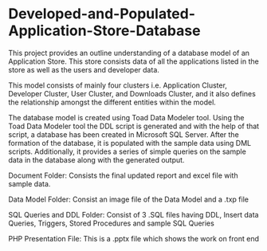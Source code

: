 # Developed-and-Populated-Application-Store-Database

This project provides an outline understanding of a database model of an Application Store. This store consists data of all the applications listed in the store as well as the users and developer data.

This model consists of mainly four clusters i.e. Application Cluster, Developer Cluster, User Cluster, and Downloads Cluster, and it also defines the relationship amongst the different entities within the model.

The database model is created using Toad Data Modeler tool.
Using the Toad Data Modeler tool the DDL script is generated and with the help of that script, a database has been created in Microsoft SQL Server. 
After the formation of the database, it is populated with the sample data using DML scripts. 
Additionally, it provides a series of simple queries on the sample data in the database along with the generated output. 
 
Document Folder:
Consists the final updated report and excel file with sample data.

Data Model Folder:
Consist an image file of the Data Model and a .txp file

SQL Queries and DDL Folder:
Consist of 3 .SQL files having DDL, Insert data Queries, Triggers, Stored Procedures and sample SQL Queries

PHP Presentation File:
This is a .pptx file which shows the work on front end
